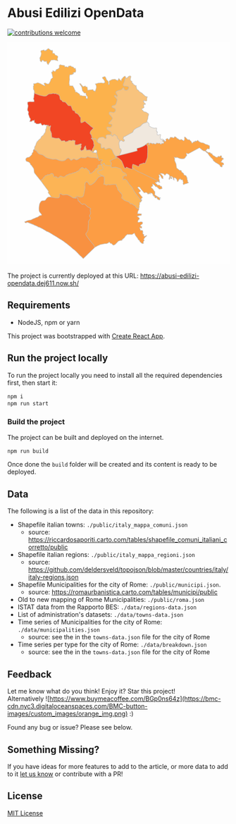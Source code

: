 # Abusi Edilizi OpenData

[![contributions welcome](https://img.shields.io/badge/contributions-welcome-brightgreen.svg?style=flat)](https://github.com/dej611/abusi-edilizi-opendata/issues)


![Abusi edilizi Roma](https://raw.githubusercontent.com/dej611/abusi-edilizi-opendata/master/public/front.gif)

The project is currently deployed at this URL: 
https://abusi-edilizi-opendata.dej611.now.sh/

## Requirements

* NodeJS, npm or yarn

This project was bootstrapped with [Create React App](https://github.com/facebookincubator/create-react-app).

## Run the project locally

To run the project locally you need to install all the required dependencies first, then start it:

```sh
npm i
npm run start
```

### Build the project

The project can be built and deployed on the internet.

```sh
npm run build
```

Once done the `build` folder will be created and its content is ready to be deployed.

## Data

The following is a list of the data in this repository:
* Shapefile italian towns: `./public/italy_mappa_comuni.json`
  * source: https://riccardosaporiti.carto.com/tables/shapefile_comuni_italiani_corretto/public
* Shapefile italian regions: `./public/italy_mappa_regioni.json`
  * source: https://github.com/deldersveld/topojson/blob/master/countries/italy/italy-regions.json
* Shapefile Municipalities for the city of Rome: `./public/municipi.json`.
  * source: https://romaurbanistica.carto.com/tables/municipi/public
* Old to new mapping of Rome Municipalities: `./public/roma.json`
* ISTAT data from the Rapporto BES: `./data/regions-data.json`
* List of administration's datasets: `./data/towns-data.json`
* Time series of Municipalities for the city of Rome: `./data/municipalities.json`
  * source: see the in the `towns-data.json` file for the city of Rome
* Time series per type for the city of Rome: `./data/breakdown.json`
  * source: see the in the `towns-data.json` file for the city of Rome

## Feedback

Let me know what do you think!
Enjoy it? Star this project!  
Alternatively ![https://www.buymeacoffee.com/BGp0ns64z](https://bmc-cdn.nyc3.digitaloceanspaces.com/BMC-button-images/custom_images/orange_img.png) :)  

Found any bug or issue? Please see below.

## Something Missing?

If you have ideas for more features to add to the article, or more data to add to it [let us know](https://github.com/dej611/abusi-edilizi-opendata/issues) or contribute with a PR!

## License

[MIT License](https://github.com/dej611/abusi-edilizi-opendata/blob/master/LICENSE)